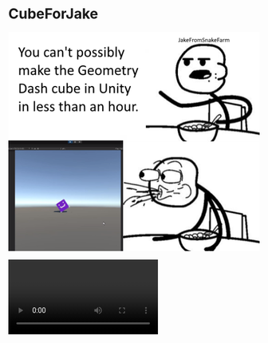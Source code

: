 # CubeForJake

![meme.png](https://github.com/JazzyLucas/CubeForJake/blob/main/meme.png?raw=true)

![gameplay.mp4](https://github.com/JazzyLucas/CubeForJake/blob/main/gameplay.mp4?raw=true)